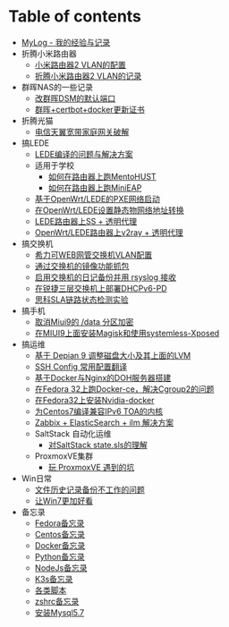 # Table of contents

* [MyLog - 我的经验与记录](README.md)
* 折腾小米路由器
  * [小米路由器2 VLAN的配置](HomeNetwork/mirother/MiRother2_Vlan_wiki.md)
  * [折腾小米路由器2 VLAN的记录](HomeNetwork/mirother/MiRother2_Vlan_Story.md)
* 群晖NAS的一些记录
  * [改群晖DSM的默认端口](HomeNetwork/NAS/ChangeSynologyNginxPoint.md)
  * [群晖+certbot+docker更新证书](HomeNetwork/NAS/UpdateSynoCertByDocker.md)
* 折腾光猫
  * [电信天翼宽带家庭网关破解](HomeNetwork/Telecom/Hack_To_Telecom_device.md)
* 搞LEDE
  * [LEDE编译的问题与解决方案](lede/Make-problem/Problem.md)
  * 适用于学校
    * [如何在路由器上跑MentoHUST](lede/Common_options/ForSchoolUseRuijie.md)
    * [如何在路由器上跑MiniEAP](lede/Common_options/ForSchoolUseRuijie2.md)
  * [基于OpenWrt/LEDE的PXE网络启动](lede/Common_options/PXEBoot.md)
  * [在OpenWrt/LEDE设置静态物网络地址转换](lede/Common_options/StaticNat.md)
  * [LEDE路由器上SS + 透明代理](lede/Common_options/ShadowSockOnLEDE.md)
  * [OpenWrt/LEDE路由器上v2ray + 透明代理](lede/Common_options/v2rayOnOpenwrt.md)
* 搞交换机
  * [希力可WEB网管交换机VLAN配置](switch/siri-switch/web_managed.md)
  * [通过交换机的镜像功能抓包](switch/universal/GetPackageByMonitor.md)
  * [启用交换机的日记备份并用 rsyslog 接收](switch/universal/LogServer-linux.md)
  * [在锐捷三层交换机上部署DHCPv6-PD](switch/universal/DHCPv6-PDOnRuijieSwitch.md)
  * [思科SLA链路状态检测实验](linux/Cisco_SLA_Switch_Route.md)
* 搞手机
  * [取消Miui9的 /data 分区加密](phone/Mi5-Miui9-SDK24/DisableEncryption.md)
  * [在MIUI9上面安装Magisk和使用systemless-Xposed](phone/Mi5-Miui9-SDK24/UseMagiskXposed.md)
* 搞运维
  * [基于 Depian 9 调整磁盘大小及其上面的LVM](linux/Resize_disk_and_LVM.md)
  * [SSH Config 常用配置翻译](linux/SSH_Config.md)
  * [基于Docker与Nginx的DOH服务器搭建](linux/DNS_over_HTTPS.md)
  * [在Fedora 32上跑Docker-ce，解决Cgroup2的问题](linux/Fedora32_Cgroup2_docker.md)
  * [在Fedora32上安装Nvidia-docker](linux/InstallNvidiaDockerOnFedora32.md)
  * [为Centos7编译兼容IPv6 TOA的内核](linux/LinuxKernelWithTOA.md)
  * [Zabbix + ElasticSearch + ilm 解决方案](linux/zabbix/zabbix_elastic_ilm.md)
  * SaltStack 自动化运维
    * [对SaltStack state.sls的理解](linux/SaltStack/state_sls_simple.md)
  * ProxmoxVE集群
    * [玩 ProxmoxVE 遇到的坑](linux/ProxmoxVE/坑.md)
* Win日常
  * [文件历史记录备份不工作的问题](windows/FileHistory_not_work.md)
  * [让Win7更加好看](windows/MakeWin7Beatiful.md)
* 备忘录
  * [Fedora备忘录](linux/Fedora备忘录.md)
  * [Centos备忘录](linux/Centos备忘录.md)
  * [Docker备忘录](linux/Docker备忘录.md)
  * [Python备忘录](software/Python备忘录.md)
  * [NodeJs备忘录](software/nodejs备忘录.md)
  * [K3s备忘录](software/K3s备忘录.md)
  * [各类脚本](linux/各类脚本.md)
  * [zshrc备忘录](linux/zshrc.md)
  * [安装Mysql5.7](linux/mysql/Mysql57Install.md)
